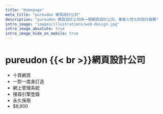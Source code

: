```yaml
---
title: "Homepage"
meta_title: "pureudon 網頁設計公司"
description: "pureudon 網頁設計公司係一間網頁設計公司，專營人性化的設計服務"
intro_image: "images/illustrations/web-design.jpg"
intro_image_absolute: true
intro_image_hide_on_mobile: true
---
```


# pureudon {{< br >}}網頁設計公司

- 十頁網頁
- 一對一度身訂造
- 網上管理系統
- 搜尋引擎登錄
- 永久保用
- $8,800
